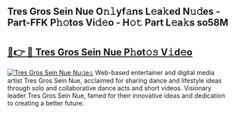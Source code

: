 ## Tres Gros Sein Nue O𝚗𝚕yf𝚊ns L𝚎a𝚔ed N𝚞𝚍es - Part-FFK P𝚑𝚘tos Vi𝚍𝚎o - H𝚘𝚝 Part L𝚎a𝚔s so58M

# <h2><a href="http://kfa29do.oniu.top/?m=Tres+Gros+Sein+Nue">🔗👉 🔴 Tres Gros Sein Nue P𝚑ot𝚘𝚜 V𝚒d𝚎o</a></h2>

[![Tres Gros Sein Nue Nu𝚍e𝚜](https://i.imgur.com/0qMVB7G.gif)](http://kfa29do.oniu.top/?m=Tres+Gros+Sein+Nue)
Web-based entertainer and digital media artist Tres Gros Sein Nue, acclaimed for sharing dance and lifestyle ideas through solo and collaborative dance acts and short videos. Visionary leader Tres Gros Sein Nue, famed for their innovative ideas and dedication to creating a better future.  
